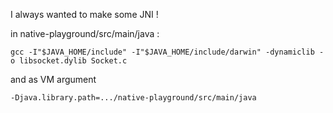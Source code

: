 I always wanted to make some JNI !

in native-playground/src/main/java :
```
gcc -I"$JAVA_HOME/include" -I"$JAVA_HOME/include/darwin" -dynamiclib -o libsocket.dylib Socket.c
```

and as VM argument

```
-Djava.library.path=.../native-playground/src/main/java
```